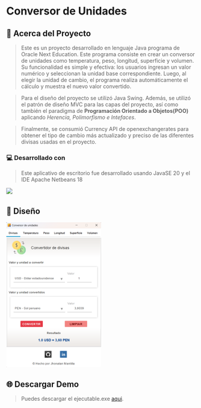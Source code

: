 # Conversor de Unidades

<!-- Acerca del proyecto -->
## 📘 Acerca del Proyecto
>Este es un proyecto desarrollado en lenguaje Java programa de Oracle Next Education. Este programa consiste en crear un conversor de unidades como temperatura, peso, longitud, superficie y volumen. Su funcionalidad es simple y efectiva: los usuarios ingresan un valor numérico y seleccionan la unidad base correspondiente. Luego, al elegir la unidad de cambio, el programa realiza automáticamente el cálculo y muestra el nuevo valor convertido.

>Para el diseño del proyecto se utilizó Java Swing. Además, se utilizó el patrón de diseño MVC para las capas del proyecto, así como también el paradigma de **Programación Orientado a Objetos(POO)** aplicando _Herencia, Polimorfismo e Intefaces_. 

>Finalmente, se consumió Currency API de openexchangerates para obtener el tipo de cambio más actualizado y preciso de las diferentes divisas usadas en el proyecto.

<!-- Desarrollado con -->
### 💻 Desarrollado con
>Este aplicativo de escritorio fue desarrollado usando JavaSE 20 y el IDE Apache Netbeans 18
>
<img src="https://skillicons.dev/icons?i=java,netbeans"></img>

## 🧿 Diseño
<img  src="src/Imagenes/img 1.png" style="width: 50%" aling="center">

## 🌐 Descargar Demo
> Puedes descargar el ejecutable.exe [aqui](<a src="jar/gamm95.conversor_unidades v1.0.jar"/>).

